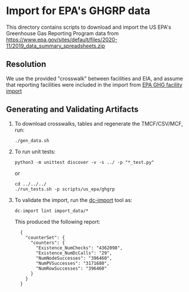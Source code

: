 # Import for EPA's GHGRP data

This directory contains scripts to download and import the US EPA's Greenhouse
Gas Reporting Program data from
https://www.epa.gov/sites/default/files/2020-11/2019_data_summary_spreadsheets.zip

## Resolution

We use the provided "crosswalk" between facilities and EIA, and assume that reporting facilities
were included in the import from [EPA GHG facility import](../facility/README.md)

## Generating and Validating Artifacts

1. To download crosswalks, tables and regenerate the TMCF/CSV/MCF, run:

      ```
      ./gen_data.sh
      ```

2. To run unit tests:

      ```
      python3 -m unittest discover -v -s ../ -p "*_test.py"
      ```
      or
      ```
      cd ../../../
      ./run_tests.sh -p scripts/us_epa/ghgrp
      ```

3. To validate the import, run the [dc-import](https://github.com/datacommonsorg/import#using-import-tool) tool as:

    ```
    dc-import lint import_data/*
    ```

    This produced the following report:

    ```
      {
        "counterSet": {
          "counters": {
            "Existence_NumChecks": "4362098",
            "Existence_NumDcCalls": "29",
            "NumNodeSuccesses": "396460",
            "NumPVSuccesses": "3171680",
            "NumRowSuccesses": "396460"
          }
        }
      }
    ```

